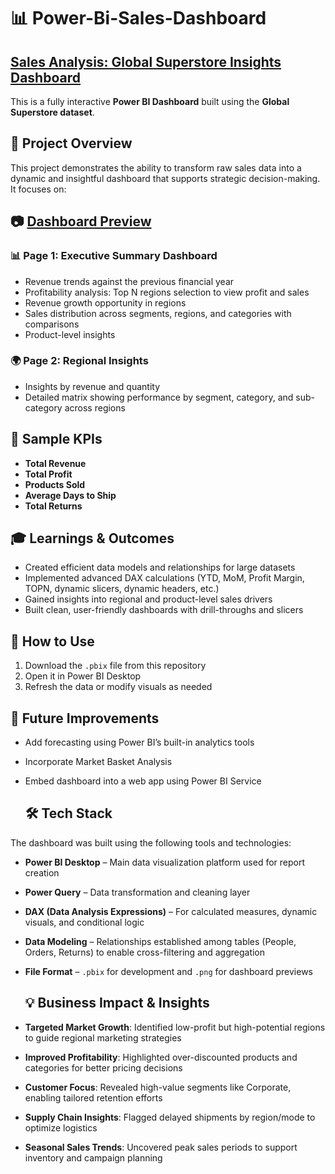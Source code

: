 # 📊 Power-Bi-Sales-Dashboard

## [Sales Analysis: Global Superstore Insights Dashboard](https://github.com/pallavibarange31/power-bi-sales-dashboard/commit/d6cc6e340ff54421cef4eef8bc001fceae1230f7)

This is a fully interactive **Power BI Dashboard** built using the **Global Superstore dataset**.  

## 🧩 Project Overview

This project demonstrates the ability to transform raw sales data into a dynamic and insightful dashboard that supports strategic decision-making. It focuses on:

## 📷 [Dashboard Preview](https://github.com/pallavibarange31/power-bi-sales-dashboard/blob/main/Sales.gif)


### 📊 Page 1: Executive Summary Dashboard
- Revenue trends against the previous financial year  
- Profitability analysis: Top N regions selection to view profit and sales  
- Revenue growth opportunity in regions  
- Sales distribution across segments, regions, and categories with comparisons  
- Product-level insights

### 🌍 Page 2: Regional Insights
- Insights by revenue and quantity  
- Detailed matrix showing performance by segment, category, and sub-category across regions

## 📌 Sample KPIs
- **Total Revenue**  
- **Total Profit**  
- **Products Sold**  
- **Average Days to Ship**  
- **Total Returns**

## 🎓 Learnings & Outcomes

- Created efficient data models and relationships for large datasets  
- Implemented advanced DAX calculations (YTD, MoM, Profit Margin, TOPN, dynamic slicers, dynamic headers, etc.)  
- Gained insights into regional and product-level sales drivers  
- Built clean, user-friendly dashboards with drill-throughs and slicers

 ## 🚀 How to Use

1. Download the `.pbix` file from this repository  
2. Open it in Power BI Desktop  
3. Refresh the data or modify visuals as needed  

## 🔮 Future Improvements

- Add forecasting using Power BI’s built-in analytics tools  
- Incorporate Market Basket Analysis  
- Embed dashboard into a web app using Power BI Service

  ## 🛠️ Tech Stack

The dashboard was built using the following tools and technologies:

- **Power BI Desktop** – Main data visualization platform used for report creation  
- **Power Query** – Data transformation and cleaning layer  
- **DAX (Data Analysis Expressions)** – For calculated measures, dynamic visuals, and conditional logic  
- **Data Modeling** – Relationships established among tables (People, Orders, Returns) to enable cross-filtering and aggregation  
- **File Format** – `.pbix` for development and `.png` for dashboard previews

  ## 💡 Business Impact & Insights

- **Targeted Market Growth**: Identified low-profit but high-potential regions to guide regional marketing strategies  
- **Improved Profitability**: Highlighted over-discounted products and categories for better pricing decisions  
- **Customer Focus**: Revealed high-value segments like Corporate, enabling tailored retention efforts  
- **Supply Chain Insights**: Flagged delayed shipments by region/mode to optimize logistics  
- **Seasonal Sales Trends**: Uncovered peak sales periods to support inventory and campaign planning  


